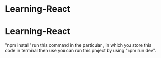 ﻿# Learning-React
# Learning-React
"npm install" run this command in the particular , in which you store this code in terminal then use you can run this project by using "npm run dev".
